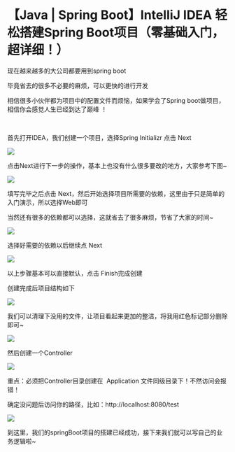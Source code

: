# 【Java | Spring Boot】IntelliJ IDEA 轻松搭建Spring Boot项目（零基础入门，超详细！）


现在越来越多的大公司都要用到spring boot 

毕竟省去的很多不必要的麻烦，可以更快的进行开发

相信很多小伙伴都为项目中的配置文件而烦恼，如果学会了Spring boot做项目，相信你会感觉人生已经到达了巅峰 ！

 

首先打开IDEA，我们创建一个项目，选择Spring Initializr 点击 Next

![](https://img-blog.csdnimg.cn/20190213145548756.png?x-oss-process=image/watermark,type_ZmFuZ3poZW5naGVpdGk,shadow_10,text_aHR0cHM6Ly9ibG9nLmNzZG4ubmV0L01hTm9uZ1hm,size_16,color_FFFFFF,t_70)

点击Next进行下一步的操作，基本上也没有什么很多要改的地方，大家参考下图~

![](https://img-blog.csdnimg.cn/20190213150455921.png?x-oss-process=image/watermark,type_ZmFuZ3poZW5naGVpdGk,shadow_10,text_aHR0cHM6Ly9ibG9nLmNzZG4ubmV0L01hTm9uZ1hm,size_16,color_FFFFFF,t_70)

填写完毕之后点击 Next，然后开始选择项目所需要的依赖，这里由于只是简单的入门演示，所以选择Web即可

当然还有很多的依赖都可以选择，这就省去了很多麻烦，节省了大家的时间~

![](https://img-blog.csdnimg.cn/20190213150707215.png?x-oss-process=image/watermark,type_ZmFuZ3poZW5naGVpdGk,shadow_10,text_aHR0cHM6Ly9ibG9nLmNzZG4ubmV0L01hTm9uZ1hm,size_16,color_FFFFFF,t_70)

选择好需要的依赖以后继续点 Next 

![](https://img-blog.csdnimg.cn/20190213151518735.png?x-oss-process=image/watermark,type_ZmFuZ3poZW5naGVpdGk,shadow_10,text_aHR0cHM6Ly9ibG9nLmNzZG4ubmV0L01hTm9uZ1hm,size_16,color_FFFFFF,t_70)

以上步骤基本可以直接默认，点击 Finish完成创建

创建完成后项目结构如下

![](https://img-blog.csdnimg.cn/20190213151843686.png?x-oss-process=image/watermark,type_ZmFuZ3poZW5naGVpdGk,shadow_10,text_aHR0cHM6Ly9ibG9nLmNzZG4ubmV0L01hTm9uZ1hm,size_16,color_FFFFFF,t_70)

我们可以清理下没用的文件，让项目看起来更加的整洁，将我用红色标记部分删除即可~

![](https://img-blog.csdnimg.cn/20190213151936484.png?x-oss-process=image/watermark,type_ZmFuZ3poZW5naGVpdGk,shadow_10,text_aHR0cHM6Ly9ibG9nLmNzZG4ubmV0L01hTm9uZ1hm,size_16,color_FFFFFF,t_70)

然后创建一个Controller

![](https://img-blog.csdnimg.cn/20190213164518454.png?x-oss-process=image/watermark,type_ZmFuZ3poZW5naGVpdGk,shadow_10,text_aHR0cHM6Ly9ibG9nLmNzZG4ubmV0L01hTm9uZ1hm,size_16,color_FFFFFF,t_70)

重点：必须把Controller目录创建在  Application 文件同级目录下！不然访问会报错！

确定没问题后访问你的路径，比如：http://localhost:8080/test

![](https://img-blog.csdnimg.cn/2019021316482898.png)

到这里，我们的springBoot项目的搭建已经成功，接下来我们就可以写自己的业务逻辑啦~

